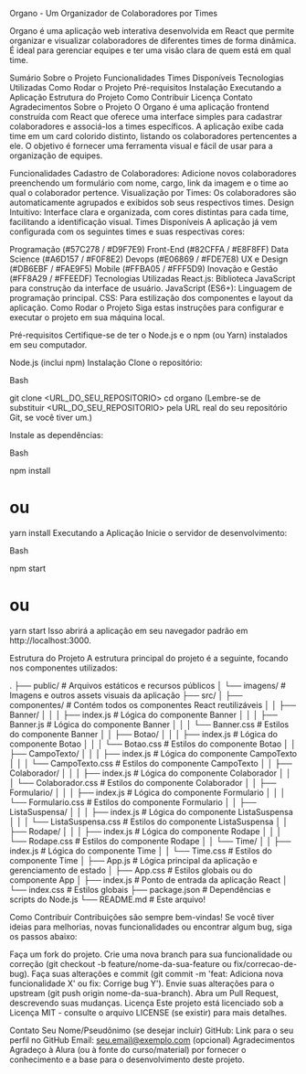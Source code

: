 Organo - Um Organizador de Colaboradores por Times

Organo é uma aplicação web interativa desenvolvida em React que permite organizar e visualizar colaboradores de diferentes times de forma dinâmica. É ideal para gerenciar equipes e ter uma visão clara de quem está em qual time.

Sumário
Sobre o Projeto
Funcionalidades
Times Disponíveis
Tecnologias Utilizadas
Como Rodar o Projeto
Pré-requisitos
Instalação
Executando a Aplicação
Estrutura do Projeto
Como Contribuir
Licença
Contato
Agradecimentos
Sobre o Projeto
O Organo é uma aplicação frontend construída com React que oferece uma interface simples para cadastrar colaboradores e associá-los a times específicos. A aplicação exibe cada time em um card colorido distinto, listando os colaboradores pertencentes a ele. O objetivo é fornecer uma ferramenta visual e fácil de usar para a organização de equipes.

Funcionalidades
Cadastro de Colaboradores: Adicione novos colaboradores preenchendo um formulário com nome, cargo, link da imagem e o time ao qual o colaborador pertence.
Visualização por Times: Os colaboradores são automaticamente agrupados e exibidos sob seus respectivos times.
Design Intuitivo: Interface clara e organizada, com cores distintas para cada time, facilitando a identificação visual.
Times Disponíveis
A aplicação já vem configurada com os seguintes times e suas respectivas cores:

Programação (#57C278 / #D9F7E9)
Front-End (#82CFFA / #E8F8FF)
Data Science (#A6D157 / #F0F8E2)
Devops (#E06869 / #FDE7E8)
UX e Design (#DB6EBF / #FAE9F5)
Mobile (#FFBA05 / #FFF5D9)
Inovação e Gestão (#FF8A29 / #FFEEDF)
Tecnologias Utilizadas
React.js: Biblioteca JavaScript para construção da interface de usuário.
JavaScript (ES6+): Linguagem de programação principal.
CSS: Para estilização dos componentes e layout da aplicação.
Como Rodar o Projeto
Siga estas instruções para configurar e executar o projeto em sua máquina local.

Pré-requisitos
Certifique-se de ter o Node.js e o npm (ou Yarn) instalados em seu computador.

Node.js (inclui npm)
Instalação
Clone o repositório:

Bash

git clone <URL_DO_SEU_REPOSITORIO>
cd organo
(Lembre-se de substituir <URL_DO_SEU_REPOSITORIO> pela URL real do seu repositório Git, se você tiver um.)

Instale as dependências:

Bash

npm install
# ou
yarn install
Executando a Aplicação
Inicie o servidor de desenvolvimento:

Bash

npm start
# ou
yarn start
Isso abrirá a aplicação em seu navegador padrão em http://localhost:3000.

Estrutura do Projeto
A estrutura principal do projeto é a seguinte, focando nos componentes utilizados:

.
├── public/                     # Arquivos estáticos e recursos públicos
│   └── imagens/                # Imagens e outros assets visuais da aplicação
├── src/
│   ├── componentes/            # Contém todos os componentes React reutilizáveis
│   │   ├── Banner/
│   │   │   ├── index.js        # Lógica do componente Banner
│   │   │   ├── Banner.js        # Lógica do componente Banner
│   │   │   └── Banner.css      # Estilos do componente Banner
│   │   ├── Botao/
│   │   │   ├── index.js        # Lógica do componente Botao
│   │   │   └── Botao.css       # Estilos do componente Botao
│   │   ├── CampoTexto/
│   │   │   ├── index.js        # Lógica do componente CampoTexto
│   │   │   └── CampoTexto.css  # Estilos do componente CampoTexto
│   │   ├── Colaborador/
│   │   │   ├── index.js        # Lógica do componente Colaborador
│   │   │   └── Colaborador.css # Estilos do componente Colaborador
│   │   ├── Formulario/
│   │   │   ├── index.js        # Lógica do componente Formulario
│   │   │   └── Formulario.css  # Estilos do componente Formulario
│   │   ├── ListaSuspensa/
│   │   │   ├── index.js        # Lógica do componente ListaSuspensa
│   │   │   └── ListaSuspensa.css # Estilos do componente ListaSuspensa
│   │   ├── Rodape/
│   │   │   ├── index.js        # Lógica do componente Rodape
│   │   │   └── Rodape.css      # Estilos do componente Rodape
│   │   └── Time/
│   │       ├── index.js        # Lógica do componente Time
│   │       └── Time.css        # Estilos do componente Time
│   ├── App.js                  # Lógica principal da aplicação e gerenciamento de estado
│   ├── App.css                 # Estilos globais ou do componente App
│   ├── index.js                # Ponto de entrada da aplicação React
│   └── index.css               # Estilos globais
├── package.json                # Dependências e scripts do Node.js
└── README.md                   # Este arquivo!

Como Contribuir
Contribuições são sempre bem-vindas! Se você tiver ideias para melhorias, novas funcionalidades ou encontrar algum bug, siga os passos abaixo:

Faça um fork do projeto.
Crie uma nova branch para sua funcionalidade ou correção (git checkout -b feature/nome-da-sua-feature ou fix/correcao-de-bug).
Faça suas alterações e commit (git commit -m 'feat: Adiciona nova funcionalidade X' ou fix: Corrige bug Y').
Envie suas alterações para o upstream (git push origin nome-da-sua-branch).
Abra um Pull Request, descrevendo suas mudanças.
Licença
Este projeto está licenciado sob a Licença MIT - consulte o arquivo LICENSE (se existir) para mais detalhes.

Contato
Seu Nome/Pseudônimo (se desejar incluir)
GitHub: Link para o seu perfil no GitHub
Email: seu.email@exemplo.com (opcional)
Agradecimentos
Agradeço à Alura (ou à fonte do curso/material) por fornecer o conhecimento e a base para o desenvolvimento deste projeto.
